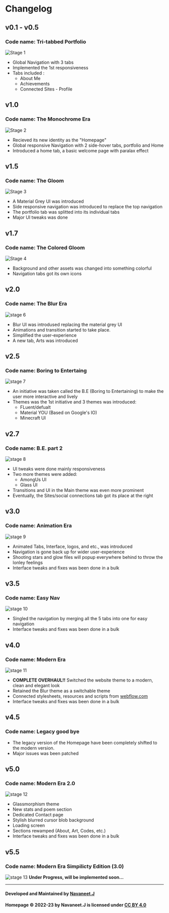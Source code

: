 # Changelog

## v0.1 - v0.5
### Code name: Tri-tabbed Portfolio
![Stage 1](https://user-images.githubusercontent.com/74445713/190941147-badb6278-f6c4-4d6c-a508-b5a2d6db7012.png)

- Global Navigation with 3 tabs
- Implemented the 1st responsiveness 
- Tabs included :
    - About Me
    - Achievements
    - Connected Sites - Profile

## v1.0 
### **Code name: The Monochrome Era**
![Stage 2](https://user-images.githubusercontent.com/74445713/190941256-82876b04-d86d-4eac-aa36-dc26895c32d4.png)

- Recieved its new identity as the "Homepage" 
- Global responsive Navigation with 2 side-hover tabs, portfolio and Home
- Introduced a home tab, a basic welcome page with paralax effect

## v1.5
### Code name: The Gloom 
![Stage 3](https://user-images.githubusercontent.com/74445713/190941272-9373e70b-35a9-4087-b4a6-14ad716d72fd.png)

- A Material Grey UI was introduced
- Side responsive navigation was introduced to replace the top navigation
- The portfolio tab was splitted into its individual tabs
- Major UI tweaks was done

## v1.7
### Code name: The Colored Gloom  
![Stage 4](https://user-images.githubusercontent.com/74445713/190941285-38b679a0-f89b-4018-a36f-282ea7567402.png)

- Background and other assets was changed into something colorful
- Navigation tabs got its own icons

## v2.0
### Code name: The Blur Era
![stage 6](https://user-images.githubusercontent.com/74445713/190941299-a788071a-c8db-4826-bcbf-e96350e0581a.png)

- Blur UI was introdused replacing the material grey UI
- Animations and transition started to take place.
- Simplified the user-experience
- A new tab, Arts was introduced

## v2.5
### Code name: Boring to Entertaing
![stage 7](https://user-images.githubusercontent.com/74445713/190941315-06dedce6-eb30-4314-b0d1-bddbf87402ca.png)

- An initiative was taken called the B.E (Boring to Entertaining) to make the user more interactive and lively
- Themes was the 1st initiative and 3 themes was introduced:
    - FLuent/defualt
    - Material YOU (Based on Google's IO)
    - Minecraft UI

## v2.7
### Code name: B.E. part 2
![stage 8](https://user-images.githubusercontent.com/74445713/190941345-930ab986-fbe1-471e-bbfd-f773d5cbdabd.png)

- UI tweaks were done mainly responsiveness
- Two more themes were added:
    - AmongUs UI
    - Glass UI
- Transitions and UI in the Main theme was even more prominent
-  Eventually, the Sites/social connections tab got its place at the right

## v3.0 
### Code name: Animation Era
![stage 9](https://user-images.githubusercontent.com/74445713/190941357-f7337c85-8cc5-44f3-ac23-96fb1fe571ba.png)

- Animated Tabs, Interface, logos, and etc., was introduced
- Navigation is gone back up for wider user-experience 
- Shooting stars and glow files will popup everywhere behind to throw the lonley feelings
- Interface tweaks and fixes was been done in a bulk

## v3.5
### Code name: Easy Nav
![stage 10](https://user-images.githubusercontent.com/74445713/205134972-ea1c1f05-4038-43de-b0d3-2222a3d353d4.png)

- Singled the navigation by merging all the 5 tabs into one for easy navigation
- Interface tweaks and fixes was been done in a bulk

## v4.0
### Code name: Modern Era
![stage 11](https://user-images.githubusercontent.com/74445713/205135189-3636d348-c4b6-4706-9d60-6540aadb9026.png)

- **COMPLETE OVERHAUL!!** Switched the website theme to a modern, clean and elegant look
- Retained the Blur theme as a switchable theme
- Connected stylesheets, resources and scripts from [webflow.com](https://www.webflow.com)
- Interface tweaks and fixes was been done in a bulk

## v4.5
### Code name: Legacy good bye
- The legacy version of the Homepage have been completely shifted to the modern version.
- Major issues was been patched

## v5.0
### Code name: Modern Era 2.0
![stage 12](https://user-images.githubusercontent.com/74445713/225093561-923cc421-7677-4b05-8a7f-34dd0ba8a7c8.png)
- Glassmorphism theme
- New stats and poem section
- Dedicated Contact page
- Stylish blurred cursor blob background
- Loading screen
- Sections rewamped (About, Art, Codes, etc.)
- Interface tweaks and fixes was been done in a bulk

## v5.5
### Code name: Modern Era Simpilicty Edition (3.0)
![stage 13](https://github.com/navaneet239/navaneet239.github.io/assets/74445713/eb0cbcb6-eadf-4b12-a189-8383112000e6)
**Under Progress, will be implemented soon...**

<hr>

#### Developed and Maintained by [Navaneet.J](https://github.com/navaneet239)
#### Homepage © 2022-23 by Navaneet.J is licensed under [CC BY 4.0](https://creativecommons.org/licenses/by/4.0/)

